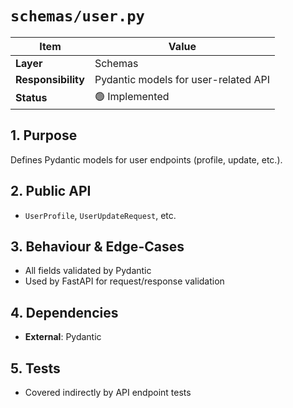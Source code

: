 # `schemas/user.py`

| Item               | Value                                |
| ------------------ | ------------------------------------ |
| **Layer**          | Schemas                              |
| **Responsibility** | Pydantic models for user-related API |
| **Status**         | 🟢 Implemented                       |

## 1. Purpose

Defines Pydantic models for user endpoints (profile, update, etc.).

## 2. Public API

- `UserProfile`, `UserUpdateRequest`, etc.

## 3. Behaviour & Edge-Cases

- All fields validated by Pydantic
- Used by FastAPI for request/response validation

## 4. Dependencies

- **External**: Pydantic

## 5. Tests

- Covered indirectly by API endpoint tests
